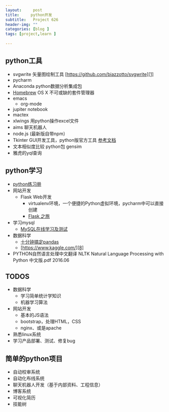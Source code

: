 ```yaml
---
layout:     post
title:     python开发
subtitle:   Project 626
header-img: ""
categories: [blog ]
tags: [project,learn ]
 
---
```


## python工具
- svgwrite 矢量图绘制工具 [https://github.com/biazzotto/svgwrite][1]
- pycharm
- Anaconda python数据分析集成包
- [Homebrew][2] OS X 不可或缺的套件管理器
- emacs
	- org-mode
- jupiter notebook
- mactex
- xlwings 用python操作excel文件
- aims 聊天机器人
- node.js (最新版自带npm）
- Tkinter GUI开发工具，python版官方工具 [参考文档][3]
- 文本相似度比较 python包 gensim
- 雅虎的yql查询


## python学习
- [python练习册][4]
- 网站开发
	- Flask Web开发
		- virtualenv环境，一个便捷的Python虚拟环境，pycharm中可以直接创建
		- [Flask 之旅][5]
- 学习mysql
	- [MySQL在线学习及测试][6]
- 数据科学
	- [十分钟搞定pandas][7]
	- [https://www.kaggle.com/][8]
- PYTHON自然语言处理中文翻译 NLTK Natural Language Processing with Python 中文版.pdf 2016.06

## TODOS
- 数据科学
	 - 学习简单统计学知识
	- 机器学习算法
- 网站开发
	- 基本的JS语法
	- bootstrap，处理HTML，CSS
	- nginx、或是apache
- 熟悉linux系统
- 学习产品部署、测试、修复bug

## 简单的python项目
- 自动校审系统
- 自动化布线系统
- 聊天机器人开发（基于内部资料、工程信息）
- 博客系统
- 可视化简历
- 技能树

[1]:	https://github.com/biazzotto/svgwrite "https://github.com/biazzotto/svgwrite"
[2]:	http://brew.sh/index_zh-cn.html
[3]:	http://effbot.org/tkinterbook/
[4]:	https://github.com/Yixiaohan/show-me-the-code
[5]:	https://spacewander.github.io/explore-flask-zh/14-deployment.html
[6]:	http://sqlzoo.net/wiki/SQL_Tutorial
[7]:	http://www.shizhuolin.com/2015/04/19/978.html
[8]:	https://www.kaggle.com/